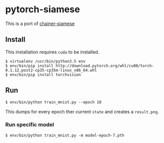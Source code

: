 # pytorch-siamese

This is a port of [chainer-siamese](https://github.com/mitmul/chainer-siamese)

## Install

This installation requires `cuda` to be installed. 

```
$ virtualenv /usr/bin/python3.5 env
$ env/bin/pip install http://download.pytorch.org/whl/cu80/torch-0.1.12.post2-cp35-cp35m-linux_x86_64.whl 
$ env/bin/pip install torchvision
```

## Run

```
$ env/bin/python train_mnist.py --epoch 10
```

This dumps for every epoch ther current `state` and creates a `result.png`.

### Run specific model

```
$ env/bin/python train_mnist.py -m model-epoch-7.pth
```
